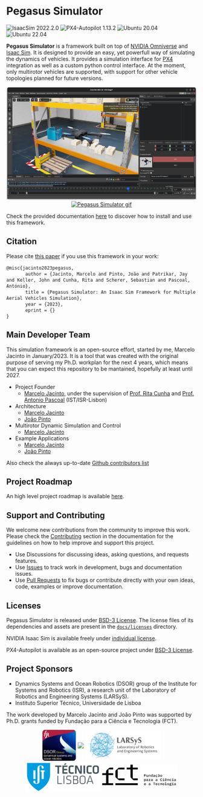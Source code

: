 # Pegasus Simulator

![IsaacSim 2022.2.0](https://img.shields.io/badge/IsaacSim-2022.2.0-brightgreen.svg)
![PX4-Autopilot 1.13.2](https://img.shields.io/badge/PX4--Autopilot-1.13.2-brightgreen.svg)
![Ubuntu 20.04](https://img.shields.io/badge/Ubuntu-20.04LTS-brightgreen.svg)
![Ubuntu 22.04](https://img.shields.io/badge/Ubuntu-22.04LTS-brightgreen.svg)

**Pegasus Simulator** is a framework built on top of [NVIDIA
Omniverse](https://docs.omniverse.nvidia.com/) and [Isaac
Sim](https://docs.omniverse.nvidia.com/app_isaacsim/app_isaacsim/overview.html). It is designed to provide an easy, yet powerfull way of simulating the dynamics of vehicles. It provides a simulation interface for [PX4](https://px4.io/) integration as well as a custom python control interface. At the moment, only multirotor vehicles are supported, with support for other vehicle topologies planned for future versions.

<p align = "center">
<a href="https://youtu.be/_11OCFwf_GE" target="_blank"><img src="docs/_static/pegasus_cover.png" alt="Pegasus Simulator image" height="300"/></a>
<a href="https://youtu.be/_11OCFwf_GE" target="_blank"><img src="docs/_static/mini demo.gif" alt="Pegasus Simulator gif" height="300"/></a>
</p>


Check the provided documentation [here](https://pegasussimulator.github.io/PegasusSimulator/) to discover how to install and use this framework.

## Citation

Please cite [this paper]() if you use this framework in your work:

```
@misc{jacinto2023pegasus,
	   author = {Jacinto, Marcelo and Pinto, João and Patrikar, Jay and Keller, John and Cunha, Rita and Scherer, Sebastian and Pascoal, António},
	   title = {Pegasus Simulator: An Isaac Sim Framework for Multiple Aerial Vehicles Simulation},
	   year = {2023},
	   eprint = {}
}
```

## Main Developer Team

This simulation framework is an open-source effort, started by me, Marcelo Jacinto in January/2023. It is a tool that was created with the original purpose of serving my Ph.D. workplan for the next 4 years, which means that you can expect this repository to be mantained, hopefully at least until 2027.

* Project Founder
	* [Marcelo Jacinto](https://github.com/MarceloJacinto), under the supervision of <u>Prof. Rita Cunha</u> and <u>Prof. Antonio Pascoal</u> (IST/ISR-Lisbon)
* Architecture
    * [Marcelo Jacinto](https://github.com/MarceloJacinto)
	* [João Pinto](https://github.com/jschpinto)
* Multirotor Dynamic Simulation and Control
    * [Marcelo Jacinto](https://github.com/MarceloJacinto)
* Example Applications
	* [Marcelo Jacinto](https://github.com/MarceloJacinto)
	* [João Pinto](https://github.com/jschpinto)

Also check the always up-to-date [Github contributors list](https://github.com/PegasusSimulator/PegasusSimulator/graphs/contributors)

## Project Roadmap

An high level project roadmap is available [here](https://pegasussimulator.github.io/PegasusSimulator/source/references/roadmap.html).

## Support and Contributing

We welcome new contributions from the community to improve this work. Please check the [Contributing](https://pegasussimulator.github.io/PegasusSimulator/source/references/contributing.html) section in the documentation for the guidelines on how to help improve and support this project.

* Use Discussions for discussing ideas, asking questions, and requests features.
* Use [Issues](https://github.com/PegasusSimulator/PegasusSimulator/issues) to track work in development, bugs and documentation issues.
* Use [Pull Requests](https://github.com/PegasusSimulator/PegasusSimulator/pulls) to fix bugs or contribute directly with your own ideas, code, examples or improve documentation.

## Licenses

Pegasus Simulator is released under [BSD-3 License](LICENSE). The license files of its dependencies and assets are present in the [`docs/licenses`](docs/licenses) directory.

NVIDIA Isaac Sim is available freely under [individual license](https://www.nvidia.com/en-us/omniverse/download/). 

PX4-Autopilot is available as an open-source project under [BSD-3 License](https://github.com/PX4/PX4-Autopilot).

## Project Sponsors
- Dynamics Systems and Ocean Robotics (DSOR) group of the Institute for Systems and Robotics (ISR), a research unit of the Laboratory of Robotics and Engineering Systems (LARSyS).
- Instituto Superior Técnico, Universidade de Lisboa

The work developed by Marcelo Jacinto and João Pinto was supported by Ph.D. grants funded by Fundação para a Ciência e Tecnologia (FCT).

<p float="left" align="center">
  <img src="docs/_static/dsor_logo.png" width="90" align="center" />
  <img src="docs/_static/logo_isr.png" width="200" align="center"/> 
  <img src="docs/_static/larsys_logo.png" width="200" align="center"/> 
  <img src="docs/_static/ist_logo.png" width="200" align="center"/> 
  <img src="docs/_static/logo_fct.png" width="200" align="center"/> 
</p>
